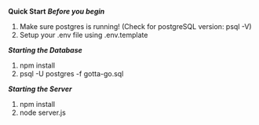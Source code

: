 **Quick Start**
***Before you begin***
1. Make sure postgres is running!
(Check for postgreSQL version: psql -V)
2. Setup your .env file using .env.template


***Starting the Database***
1. npm install
2. psql -U postgres -f gotta-go.sql


***Starting the Server***
1. npm install
2. node server.js

